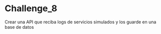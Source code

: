 # Challenge_8
Crear una API que reciba logs de servicios simulados y los guarde en una base de datos
